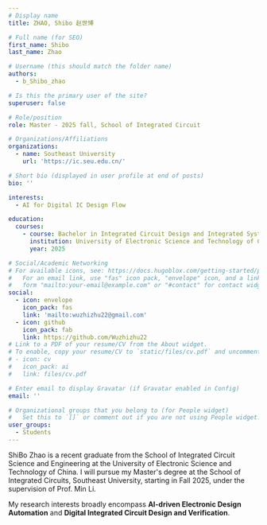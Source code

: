 ```yaml
---
# Display name
title: ZHAO, Shibo 赵世博

# Full name (for SEO)
first_name: Shibo
last_name: Zhao

# Username (this should match the folder name)
authors:
  - b_Shibo_zhao

# Is this the primary user of the site?
superuser: false

# Role/position
role: Master - 2025 fall, School of Integrated Circuit

# Organizations/Affiliations
organizations:
  - name: Southeast University
    url: 'https://ic.seu.edu.cn/'

# Short bio (displayed in user profile at end of posts)
bio: ''

interests:
  - AI for Digital IC Design Flow

education:
  courses:
    - course: Bachelor in Integrated Circuit Design and Integrated System
      institution: University of Electronic Science and Technology of China
      year: 2025

# Social/Academic Networking
# For available icons, see: https://docs.hugoblox.com/getting-started/page-builder/#icons
#   For an email link, use "fas" icon pack, "envelope" icon, and a link in the
#   form "mailto:your-email@example.com" or "#contact" for contact widget.
social:
  - icon: envelope
    icon_pack: fas
    link: 'mailto:wuzhizhu22@gmail.com'
  - icon: github
    icon_pack: fab
    link: https://github.com/Wuzhizhu22
# Link to a PDF of your resume/CV from the About widget.
# To enable, copy your resume/CV to `static/files/cv.pdf` and uncomment the lines below.
# - icon: cv
#   icon_pack: ai
#   link: files/cv.pdf

# Enter email to display Gravatar (if Gravatar enabled in Config)
email: ''

# Organizational groups that you belong to (for People widget)
#   Set this to `[]` or comment out if you are not using People widget.
user_groups:
  - Students
---
```


ShiBo Zhao is a recent graduate from the School of Integrated Circuit Science and Engineering at the University of Electronic Science and Technology of China. I will pursue my Master's degree at the School of Integrated Circuits, Southeast University, starting in Fall 2025, under the supervision of Prof. Min Li.

My research interests broadly encompass **AI-driven Electronic Design Automation** and  **Digital Integrated Circuit Design and Verification**.